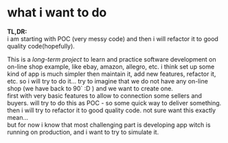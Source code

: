
# what i want to do
**TL,DR:**   
i am starting with POC (very messy code) and then i will refactor it to good quality code(hopefully).


This is a _long-term project_ to learn and practice software development on on-line shop example, like ebay, amazon, allegro, etc.
i think set up some kind of app is much simpler then maintain it, add new features, refactor it, etc.
so i will try to do it... try to imagine that we do not have any on-line shop (we have back to 90` :D ) and we want to create one.  
first with very basic features to allow to connection some sellers and buyers. will try to do this as POC - so some quick way to deliver something.
then i will try to refactor it to good quality code. not sure want this exactly mean...  
but for now i know that most challenging part is developing app witch is running on production, and i want to try to simulate it.

